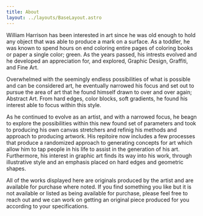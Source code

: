 ```yaml
---
title: About
layout: ../layouts/BaseLayout.astro
---
```


William Harrison has been interested in art since he was old enough to hold any object that was able to produce a mark on a surface. As a toddler, he was known to spend hours on end coloring entire pages of coloring books or paper a single color; green. As the years passed, his intrests evolved and he developed an appreciation for, and explored, Graphic Design, Graffiti, and Fine Art.

Overwhelmed with the seemingly endless possibilities of what is possible and can be considered art, he eventually narrowed his focus and set out to pursue the area of art that he found himself drawn to over and over again; Abstract Art. From hard edges, color blocks, soft gradients, he found his interest able to focus within this style.

As he continued to evolve as an artist, and with a narrowed focus, he beagn to explore the possibilities within this new found set of parameters and took to producing his own canvas stretchers and refinig his methods and approach to producing artwork. His repitoire now includes a few processes that produce a randomized approach to generating concepts for art which allow him to tap people in his life to assist in the generation of his art. Furthermore, his interest in graphic art finds its way into his work, through illustrative style and an emphasis placed on hard edges and geometric shapes.

All of the works displayed here are originals produced by the artist and are available for purchase where noted. If you find something you like but it is not available or listed as being available for purchase, please feel free to reach out and we can work on getting an original piece produced for you according to your specifications.